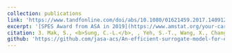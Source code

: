 ```yaml
---
collection: publications
link: 'https://www.tandfonline.com/doi/abs/10.1080/01621459.2017.1409123'
excerpt: '[SPES Award from ASA in 2019](https://www.amstat.org/your-career/awards/statistics-in-physical-engineering-sciences-award)'
citation: 3. Mak, S., <b>Sung, C.-L.</b>, , Yeh, S.-T., Wang, X., Chang, Y.-C., Joseph, V. R., Yang, V., and Wu, C. F. J. (2018). An efficient surrogate model for emulation and physics extraction of large eddy simulations. <i>Journal of the American Statistical Association</i>, 113(524):1443-1456.
github: 'https://github.com/jasa-acs/An-efficient-surrogate-model-for-emulation-and-physics-extraction-of-large-eddy-simulations'
---
```

